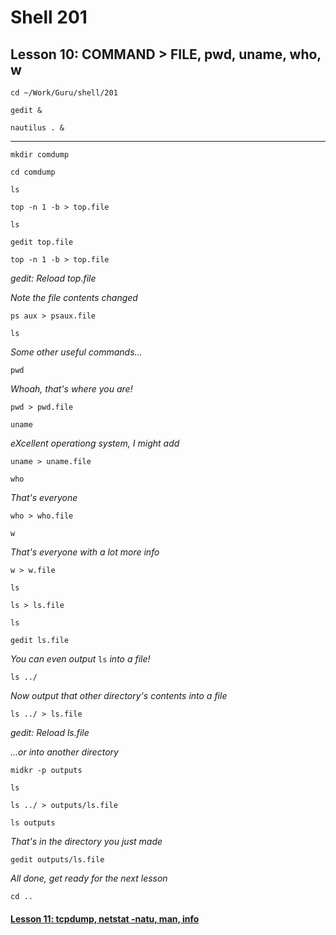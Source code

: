 # Shell 201
## Lesson 10: COMMAND > FILE, pwd, uname, who, w

`cd ~/Work/Guru/shell/201`

`gedit &`

`nautilus . &`
___

`mkdir comdump`

`cd comdump`

`ls`

`top -n 1 -b > top.file`

`ls`

`gedit top.file`

`top -n 1 -b > top.file`

*gedit: Reload top.file*

*Note the file contents changed*

`ps aux > psaux.file`

`ls`

*Some other useful commands...*

`pwd`

*Whoah, that's where you are!*

`pwd > pwd.file`

`uname`

*eXcellent operationg system, I might add*

`uname > uname.file`

`who`

*That's everyone*

`who > who.file`

`w`

*That's everyone with a lot more info*

`w > w.file`

`ls`

`ls > ls.file`

`ls`

`gedit ls.file`

*You can even output* `ls` *into a file!*

`ls ../`

*Now output that other directory's contents into a file*

`ls ../ > ls.file`

*gedit: Reload ls.file*

*...or into another directory*

`midkr -p outputs`

`ls`

`ls ../ > outputs/ls.file`

`ls outputs`

*That's in the directory you just made*

`gedit outputs/ls.file`

*All done, get ready for the next lesson*

`cd ..`

#### [Lesson 11: tcpdump, netstat -natu, man, info](https://github.com/inkVerb/guru/blob/master/201-shell/Lesson-11.md)
